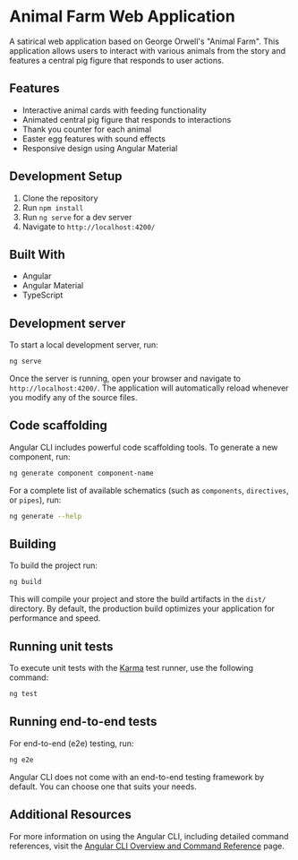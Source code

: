 # Animal Farm Web Application

A satirical web application based on George Orwell's "Animal Farm". This application allows users to interact with various animals from the story and features a central pig figure that responds to user actions.

## Features

- Interactive animal cards with feeding functionality
- Animated central pig figure that responds to interactions
- Thank you counter for each animal
- Easter egg features with sound effects
- Responsive design using Angular Material

## Development Setup

1. Clone the repository
2. Run `npm install`
3. Run `ng serve` for a dev server
4. Navigate to `http://localhost:4200/`

## Built With

- Angular
- Angular Material
- TypeScript

## Development server

To start a local development server, run:

```bash
ng serve
```

Once the server is running, open your browser and navigate to `http://localhost:4200/`. The application will automatically reload whenever you modify any of the source files.

## Code scaffolding

Angular CLI includes powerful code scaffolding tools. To generate a new component, run:

```bash
ng generate component component-name
```

For a complete list of available schematics (such as `components`, `directives`, or `pipes`), run:

```bash
ng generate --help
```

## Building

To build the project run:

```bash
ng build
```

This will compile your project and store the build artifacts in the `dist/` directory. By default, the production build optimizes your application for performance and speed.

## Running unit tests

To execute unit tests with the [Karma](https://karma-runner.github.io) test runner, use the following command:

```bash
ng test
```

## Running end-to-end tests

For end-to-end (e2e) testing, run:

```bash
ng e2e
```

Angular CLI does not come with an end-to-end testing framework by default. You can choose one that suits your needs.

## Additional Resources

For more information on using the Angular CLI, including detailed command references, visit the [Angular CLI Overview and Command Reference](https://angular.dev/tools/cli) page.
